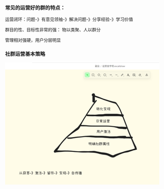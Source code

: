 ### 常见的运营好的群的特点：

运营闭环：问题-》有意见领袖-》解决问题-》分享经验-》学习价值

群目的性、目标性非常的强： 物以类聚、人以群分

管理相对强硬，用户分层明显

###  社群运营基本策略
![image.png](https://raw.githubusercontent.com/youtubhexo/obsition-images-zhangwangyan/main/20250625221930.png)


 
